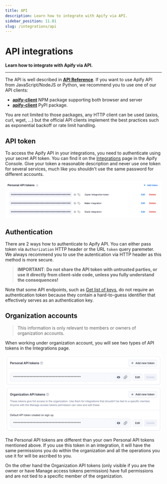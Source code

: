 ```yaml
---
title: API
description: Learn how to integrate with Apify via API.
sidebar_position: 11.01
slug: /integrations/api
---
```


# API integrations

**Learn how to integrate with Apify via API.**

---

The API is well described in [**API Reference**](/api/v2). If you want to use Apify API from JavaScript/NodeJS or Python, we recommend you to use one of our API clients:

- [**apify-client**](/api/client/js/) NPM package supporting both browser and server
- [**apify-client**](/api/client/python/) PyPI package.

You are not limited to those packages, any HTTP client can be used (axios, curl, wget, ...) but the official API clients implement the best practices such as exponential backoff or rate limit handling.

## API token

To access the Apify API in your integrations, you need to authenticate using your secret API token. You can find it on the [Integrations](https://console.apify.com/account?tab=integrations) page in the Apify Console. Give your token a reasonable description and never use one token for several services, much like you shouldn't use the same password for different accounts.

![Integrations page in the Apify Console](./images/api-token.png)

## Authentication

There are 2 ways how to authenticate to Apify API. You can either pass token via `Authorization` HTTP header or the URL `token` query paremeter. We always recommend you to use the autentication via HTTP header as this method is more secure.

> **IMPORTANT**: **Do not share the API token with untrusted parties, or use it directly from client-side code,
unless you fully understand the consequences!**

Note that some API endpoints, such as [Get list of keys](/api/v2#/reference/key-value-stores/key-collection/get-list-of-keys),
do not require an authentication token because they contain a hard-to-guess identifier that effectively serves as an authentication key.

## Organization accounts

 > This information is only relevant to members or owners of organization accounts.

When working under organization account, you will see two types of API tokens in the Integrations page.

![Integrations page in the Apify Console in organizatoin mode](./images/api-token-organization.png)

The Personal API tokens are different than your own Personal API tokens mentioned above. If you use this token in an integration, it will have the same permissions you do within the organization and all the operations you use it for will be ascribed to you.

On the other hand the Organization API tokens (only visible if you are the owner or have Manage access tokens permission) have full permissions and are not tied to a specific member of the organization.

